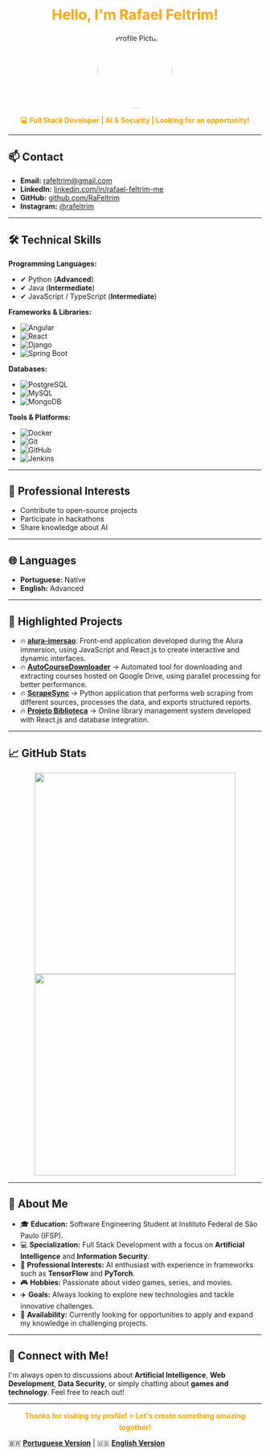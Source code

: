 <h1 align="center">
  <span style="color:#FFA500;">Hello, I'm Rafael Feltrim!</span>
</h1>

<p align="center">
  <img src="https://github.com/RaFeltrim.png" width="150" height="150" style="border-radius:50%;" alt="Profile Picture">
</p>

<p align="center">
  <b><span style="color:#FFA500;">💻 Full Stack Developer | AI & Security | Looking for an opportunity!</span></b>
</p>

---

## 📫 **Contact**

- **Email:** [rafeltrim@gmail.com](mailto:rafeltrim@gmail.com)
- **LinkedIn:** [linkedin.com/in/rafael-feltrim-me](https://www.linkedin.com/in/rafael-feltrim-me/)
- **GitHub:** [github.com/RaFeltrim](https://github.com/RaFeltrim)
- **Instagram:** [@rafeltrim](https://www.instagram.com/rafeltrim/)

---

## 🛠 **Technical Skills**

**Programming Languages:**
- ✔ Python (**Advanced**)
- ✔ Java (**Intermediate**)
- ✔ JavaScript / TypeScript (**Intermediate**)

**Frameworks & Libraries:**
- ![Angular](https://img.shields.io/badge/-Angular-000000?style=flat&logo=angular&logoColor=FFA500)
- ![React](https://img.shields.io/badge/-React-000000?style=flat&logo=react&logoColor=FFA500)
- ![Django](https://img.shields.io/badge/-Django-000000?style=flat&logo=django&logoColor=FFA500)
- ![Spring Boot](https://img.shields.io/badge/-Spring%20Boot-000000?style=flat&logo=spring-boot&logoColor=FFA500)

**Databases:**
- ![PostgreSQL](https://img.shields.io/badge/-PostgreSQL-000000?style=flat&logo=postgresql&logoColor=FFA500)
- ![MySQL](https://img.shields.io/badge/-MySQL-000000?style=flat&logo=mysql&logoColor=FFA500)
- ![MongoDB](https://img.shields.io/badge/-MongoDB-000000?style=flat&logo=mongodb&logoColor=FFA500)

**Tools & Platforms:**
- ![Docker](https://img.shields.io/badge/-Docker-000000?style=flat&logo=docker&logoColor=FFA500)
- ![Git](https://img.shields.io/badge/-Git-000000?style=flat&logo=git&logoColor=FFA500)
- ![GitHub](https://img.shields.io/badge/-GitHub-000000?style=flat&logo=github&logoColor=FFA500)
- ![Jenkins](https://img.shields.io/badge/-Jenkins-000000?style=flat&logo=jenkins&logoColor=FFA500)

---

## 📖 **Professional Interests**
- Contribute to open-source projects
- Participate in hackathons
- Share knowledge about AI

---

## 🌐 **Languages**

- **Portuguese:** Native
- **English:** Advanced

---

## 📂 **Highlighted Projects**

- 🔥 [**alura-imersao**](https://github.com/RaFeltrim/alura-imersao): Front-end application developed during the Alura immersion, using JavaScript and React.js to create interactive and dynamic interfaces.
- 🔥 [**AutoCourseDownloader**](https://github.com/RaFeltrim/AutoCourseDownloader) → Automated tool for downloading and extracting courses hosted on Google Drive, using parallel processing for better performance.
- 🔥 [**ScrapeSync**](https://github.com/RaFeltrim/ScrapeSync) → Python application that performs web scraping from different sources, processes the data, and exports structured reports.
- 🔥 [**Projeto Biblioteca**](https://github.com/RaFeltrim/ProjetoBiblioteca) → Online library management system developed with React.js and database integration.

---

## 📈 **GitHub Stats**

<p align="center">
  <img src="https://github-readme-stats.vercel.app/api?username=RaFeltrim&show_icons=true&theme=dark&title_color=FFA500&icon_color=FFA500&text_color=FFFFFF&bg_color=000000" width="400">
  <img src="https://github-readme-streak-stats.herokuapp.com/?user=RaFeltrim&theme=dark&hide_border=true&fire=FFA500&ring=FFA500&sideNums=FFA500&currStreakLabel=FFA500" width="400">
</p>

---

## 🚀 **About Me**

- 🎓 **Education:** Software Engineering Student at Instituto Federal de São Paulo (IFSP).
- 💻 **Specialization:** Full Stack Development with a focus on **Artificial Intelligence** and **Information Security**.
- 🧠 **Professional Interests:** AI enthusiast with experience in frameworks such as **TensorFlow** and **PyTorch**.
- 🎮 **Hobbies:** Passionate about video games, series, and movies.
- ✈️ **Goals:** Always looking to explore new technologies and tackle innovative challenges.
- 📢 **Availability:** Currently looking for opportunities to apply and expand my knowledge in challenging projects.

---

## 🎯 **Connect with Me!**

I'm always open to discussions about **Artificial Intelligence**, **Web Development**, **Data Security**, or simply chatting about **games and technology**. Feel free to reach out!

---

<p align="center">
  <b><span style="color:#FFA500;">Thanks for visiting my profile! ⭐ Let's create something amazing together!</span></b>
</p>

🇧🇷 **[Portuguese Version](README.md)** | 🇺🇸 **[English Version](README_EN.md)**
